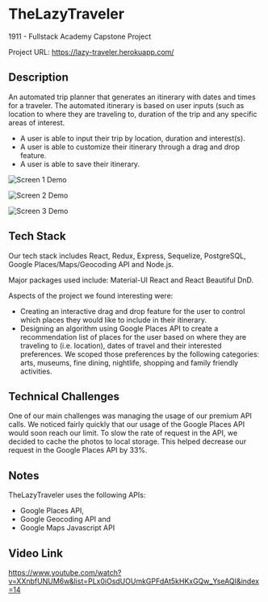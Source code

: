 # TheLazyTraveler

1911 - Fullstack Academy Capstone Project

Project URL: https://lazy-traveler.herokuapp.com/

## Description

An automated trip planner that generates an itinerary with dates and times for a traveler. The automated itinerary is based on user inputs (such as location to where they are traveling to, duration of the trip and any specific areas of interest.

* A user is able to input their trip by location, duration and interest(s).
* A user is able to customize their itinerary through a drag and drop feature.
* A user is able to save their itinerary.

![Screen 1 Demo](https://media.giphy.com/media/37gHOTTmCp5nZ1LW9K/giphy.gif)

![Screen 2 Demo](https://media.giphy.com/media/F89jHc7KHiuYGR9xkf/giphy.gif)

![Screen 3 Demo](https://media.giphy.com/media/BXPEicFeMsGiCPI6RS/giphy.gif)

## Tech Stack

Our tech stack includes React, Redux, Express, Sequelize, PostgreSQL, Google Places/Maps/Geocoding API and Node.js.

Major packages used include: Material-UI React and React Beautiful DnD.

Aspects of the project we found interesting were:

* Creating an interactive drag and drop feature for the user to control which places they would like to include in their itinerary.
* Designing an algorithm using Google Places API to create a recommendation list of places for the user based on where they are traveling to (i.e. location), dates of travel and their interested preferences. We scoped those preferences by the following categories: arts, museums, fine dining, nightlife, shopping and family friendly activities.

## Technical Challenges

One of our main challenges was managing the usage of our premium API calls.  We noticed fairly quickly that our usage of the Google Places API would soon reach our limit.  To slow the rate of request in the API, we decided to cache the photos to local storage.  This helped decrease our request in the Google Places API by 33%. 

## Notes

TheLazyTraveler uses the following APIs:

* Google Places API,
* Google Geocoding API and
* Google Maps Javascript API

## Video Link

https://www.youtube.com/watch?v=XXnbfUNUM6w&list=PLx0iOsdUOUmkGPFdAt5kHKxGQw_YseAQI&index=14
